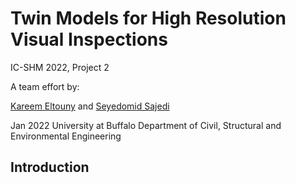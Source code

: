 # Twin Models for High Resolution Visual Inspections
IC-SHM 2022, Project 2

A team effort by:

[Kareem Eltouny](https://github.com/keltouny) and [Seyedomid Sajedi](https://github.com/OmidSaj)

Jan 2022 
University at Buffalo 
Department of Civil, Structural and Environmental Engineering

## Introduction

